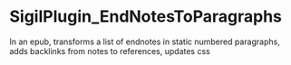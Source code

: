 # SigilPlugin_EndNotesToParagraphs
In an epub, transforms a list of endnotes in static numbered paragraphs, adds backlinks from notes to references, updates css
